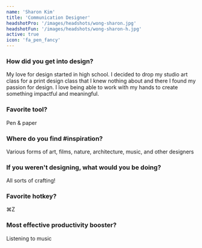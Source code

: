 ```yaml
---
name: 'Sharon Kim'
title: 'Communication Designer'
headshotPro: '/images/headshots/wong-sharon.jpg'
headshotFun: '/images/headshots/wong-sharon-h.jpg'
active: true
icon: 'fa_pen_fancy'
---
```


### How did you get into design?

My love for design started in high school. I decided to drop my studio art class for a print design class that I knew nothing about and there I found my passion for design. I love being able to work with my hands to create something impactful and meaningful.

### Favorite tool?

Pen & paper

### Where do you find #inspiration?

Various forms of art, films, nature, architecture, music, and other designers

### If you weren't designing, what would you be doing?

All sorts of crafting!

### Favorite hotkey?

⌘Z

### Most effective productivity booster?

Listening to music
